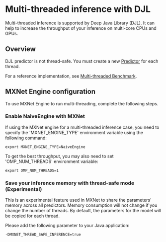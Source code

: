 # Multi-threaded inference with DJL

Multi-threaded inference is supported by Deep Java Library (DJL).
It can help to increase the throughput of your inference on multi-core CPUs and GPUs.

## Overview

DJL predictor is not thread-safe.
You must create a new [Predictor](https://javadoc.djl.ai/api/0.2.1/index.html?ai/djl/inference/Predictor.html) for each thread.

For a reference implementation, see [Multi-threaded Benchmark](../src/main/java/ai/djl/examples/inference/benchmark/MultithreadedBenchmark.java).

## MXNet Engine configuration
To use MXNet Engine to run multi-threading, complete the following steps.

### Enable NaiveEngine with MXNet
If using the MXNet engine for a multi-threaded inference case, you need to specify the 'MXNET_ENGINE_TYPE' environment variable using the following command:
```
export MXNET_ENGINE_TYPE=NaiveEngine
```

To get the best throughput, you may also need to set 'OMP_NUM_THREADS' environment variable:
```
export OMP_NUM_THREADS=1
```

### Save your inference memory with thread-safe mode (Experimental)

This is an experimental feature used in MXNet to share the parameters' memory across all predictors.
Memory consumption will not change if you change the number of threads.
By default, the parameters for the model will be copied for each thread.

Please add the following parameter to your Java application:
```
-DMXNET_THREAD_SAFE_INFERENCE=true
```
